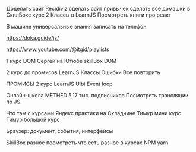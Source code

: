 Доделать сайт Recidiviz
сделать сайт привычек
сделать все домашки в СкилБокс
курс 2
Классы в LearnJS
Посмотреть книги про реакт

В машине универсальные знания записать на телефон

https://doka.guide/js/

https://www.youtube.com/@itgid/playlists

1 курс DOM
Сергей на Ютюбе
skillBox DOM

2 курс до промисов
LearnJS Классы Ошибки
Все повторить

ПРОМИСЫ
2 курс
LearnJS
Ulbi Event loop

Онлайн-школа METHED
5,17 тыс. подписчиков
Посмотреть трансляции по JS

Что там с курсами Яндекс практики на Складчине
Тимур мини курс
Тимур большой курс

Браузер: документ, события, интерфейсы

SkillBox разное
посмотреть что есть разное в курсах
NPM yarn
